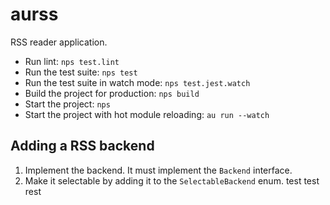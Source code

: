 # aurss

RSS reader application.

- Run lint: `nps test.lint`
- Run the test suite: `nps test`
- Run the test suite in watch mode: `nps test.jest.watch`
- Build the project for production: `nps build`
- Start the project: `nps`
- Start the project with hot module reloading: `au run --watch`

## Adding a RSS backend

1. Implement the backend. It must implement the `Backend` interface.
2. Make it selectable by adding it to the `SelectableBackend` enum.
test
test
rest
